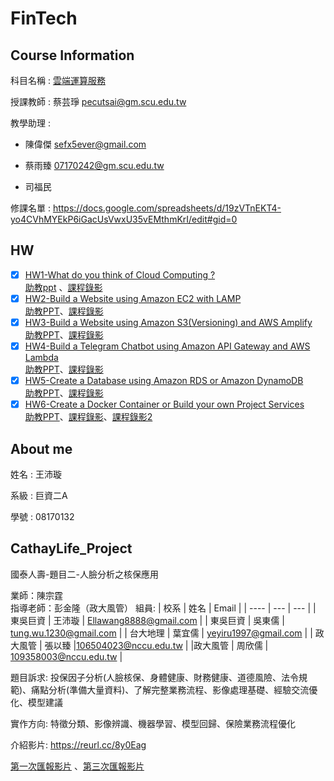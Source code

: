 # FinTech
## Course Information

科目名稱 : [雲端運算服務](http://doc.sys.scu.edu.tw/teachplanHtml/1092/1092BDM21301.html)

授課教師 : 蔡芸琤 pecutsai@gm.scu.edu.tw

教學助理 : 

+ 陳偉傑 sefx5ever@gmail.com 

+ 蔡雨臻 07170242@gm.scu.edu.tw 

+ 司福民

修課名單 : https://docs.google.com/spreadsheets/d/19zVTnEKT4-yo4CVhMYEkP6iGacUsVwxU35vEMthmKrI/edit#gid=0


## HW
- [X] [HW1-What do you think of Cloud Computing ?](https://github.com/Wang-Ella/FinTech/tree/main/HW1)  
  [助教ppt](https://drive.google.com/file/d/1UYbm03ehUAsKlICvyp1P4I0PZ_g8vlCv/view) 
  、[課程錄影](https://drive.google.com/drive/folders/1QP_p6u0UABpZ1NTBF86dP3HG7rqTRxwZ)
- [x] [HW2-Build a Website using Amazon EC2 with LAMP](https://youtu.be/9le-HTh07u0)  
   [助教PPT](https://drive.google.com/file/d/1ysolgVFlpZTMhIPXL7sbdnSzjG5XUicN/view)、[課程錄影](https://drive.google.com/drive/folders/1MaqK-3HvPeBFK-5OjdqAGHtW04jdkZnB)
- [X] [HW3-Build a Website using Amazon S3(Versioning)
and AWS Amplify](https://youtu.be/TyDT9IFE4Cw)  
  [助教PPT](https://drive.google.com/file/d/1zTAF-32yebhsIAqjfyM30cjMKl9lvbf-/view)、[課程錄影](https://drive.google.com/drive/folders/1piSFgvRxU3414lnz42Fdb2LaKsxnUQQd)
- [X] [HW4-Build a Telegram Chatbot using Amazon API
Gateway and AWS Lambda](https://youtu.be/NSwMkAcXTdQ)  
  [助教PPT](https://drive.google.com/file/d/1-AsnJmAldi_-gPnxdQcyBifScMmR_IBk/view)、[課程錄影](https://drive.google.com/drive/folders/1DilYy5s7VwQedzbzG-7fMtAd-PxLb3VE)
- [x] [HW5-Create a Database using Amazon RDS or
Amazon DynamoDB](https://youtu.be/0Xxgk7_XmfI)  
  [助教PPT](https://drive.google.com/file/d/1-Tt21ovueEePMO75VcPnuZADbrIcL4jH/view)、[課程錄影](https://drive.google.com/drive/folders/10YFAY4QlK26LZ0Y6eftc004cRrKSu1B-)
- [x] [HW6-Create a Docker Container or Build your own
Project Services](https://youtu.be/59np9RbTzn0)  
  [助教PPT](https://www.notion.so/Docker-5cc2ffdbebd44dc1ab46ab1dfc31ebeb)、[課程錄影](https://drive.google.com/drive/folders/1WHn97vTfOfPQ9DR7qKWSo60ZGjx0V81A)、[課程錄影2](https://drive.google.com/drive/folders/1n70P9nWd8C9alEHDqOM7QziRLS0uyEOv)

## About me
姓名 : 王沛璇 

系級 : 巨資二A

學號 : 08170132


## CathayLife_Project
國泰人壽-題目二-人臉分析之核保應用

業師：陳宗霆  
指導老師：彭金隆（政大風管） 
組員:
| 校系 |  姓名  | Email |
| ---- |  --- | --- |
| 東吳巨資 | 王沛璇  | Ellawang8888@gmail.com  |
| 東吳巨資 | 吳東儒  | tung.wu.1230@gmail.com |
| 台大地理 | 葉宜儒 | yeyiru1997@gmail.com |
| 政大風管 | 張以臻 |106504023@nccu.edu.tw |
|政大風管 | 周欣儒 | 109358003@nccu.edu.tw |

題目訴求: 投保因子分析(人臉核保、身體健康、財務健康、道德風險、法令規範)、痛點分析(準備大量資料)、了解完整業務流程、影像處理基礎、經驗交流優化、模型建議 

實作方向: 特徵分類、影像辨識、機器學習、模型回歸、保險業務流程優化  

介紹影片: https://reurl.cc/8y0Eag
 
[第一次匯報影片](https://docs.google.com/spreadsheets/d/1Cw4PVDJr2_jQxhCEoAp5ZCJqW3F4mP15iTis3l_RRrk/edit#gid=1585268978)
、[第三次匯報影片](https://youtu.be/srEZGRwTBLU)
